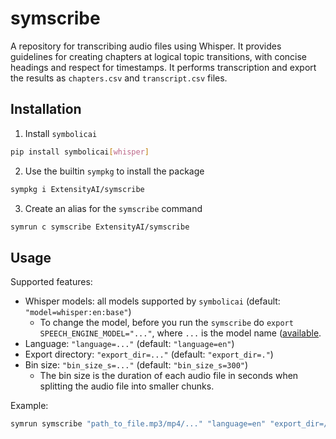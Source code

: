 # symscribe
A repository for transcribing audio files using Whisper. It provides guidelines for creating chapters at logical topic transitions, with concise headings and respect for timestamps. It performs transcription and export the results as `chapters.csv` and `transcript.csv` files.

## Installation
1. Install `symbolicai`
```bash
pip install symbolicai[whisper]
```
2. Use the builtin `sympkg` to install the package
```bash
sympkg i ExtensityAI/symscribe
```
3. Create an alias for the `symscribe` command
```bash
symrun c symscribe ExtensityAI/symscribe
```
## Usage
Supported features:
- Whisper models: all models supported by `symbolicai` (default: `"model=whisper:en:base"`)
  - To change the model, before you run the `symscribe` do `export SPEECH_ENGINE_MODEL="..."`, where `...` is the model name ([available](https://github.com/openai/whisper#available-models-and-languages).
- Language: `"language=..."` (default: `"language=en"`)
- Export directory: `"export_dir=..."` (default: `"export_dir=."`)
- Bin size: `"bin_size_s=..."` (default: `"bin_size_s=300"`)
  - The bin size is the duration of each audio file in seconds when splitting the audio file into smaller chunks.

Example:
```bash
symrun symscribe "path_to_file.mp3/mp4/..." "language=en" "export_dir=/tmp" "bin_size=300"

